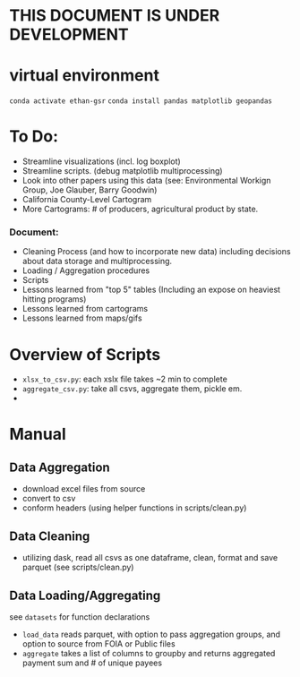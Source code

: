 # THIS DOCUMENT IS UNDER DEVELOPMENT

# virtual environment
`conda activate ethan-gsr`
`conda install pandas matplotlib geopandas`


# To Do:
- Streamline visualizations (incl. log boxplot) 
- Streamline scripts. (debug matplotlib multiprocessing)
- Look into other papers using this data (see: Environmental Workign Group, Joe Glauber, Barry Goodwin) 
- California County-Level Cartogram 
- More Cartograms: # of producers, agricultural product by state. 

### Document: 
- Cleaning Process (and how to incorporate new data) including decisions about data storage and multiprocessing.
- Loading / Aggregation procedures 
- Scripts
- Lessons learned from "top 5" tables (Including an expose on heaviest hitting programs)
- Lessons learned from cartograms 
- Lessons learned from maps/gifs


# Overview of Scripts
- `xlsx_to_csv.py`: each xslx file takes ~2 min to complete
- `aggregate_csv.py`: take all csvs, aggregate them, pickle em. 
- 

# Manual

## Data Aggregation
- download excel files from source
- convert to csv
- conform headers (using helper functions in scripts/clean.py)

## Data Cleaning 
- utilizing dask, read all csvs as one dataframe, clean, format and save parquet (see scripts/clean.py)

## Data Loading/Aggregating 
see `datasets` for function declarations 
- `load_data` reads parquet, with option to pass aggregation groups, and option to source from FOIA or Public files 
- `aggregate` takes a list of columns to groupby and returns aggregated payment sum and # of unique payees 